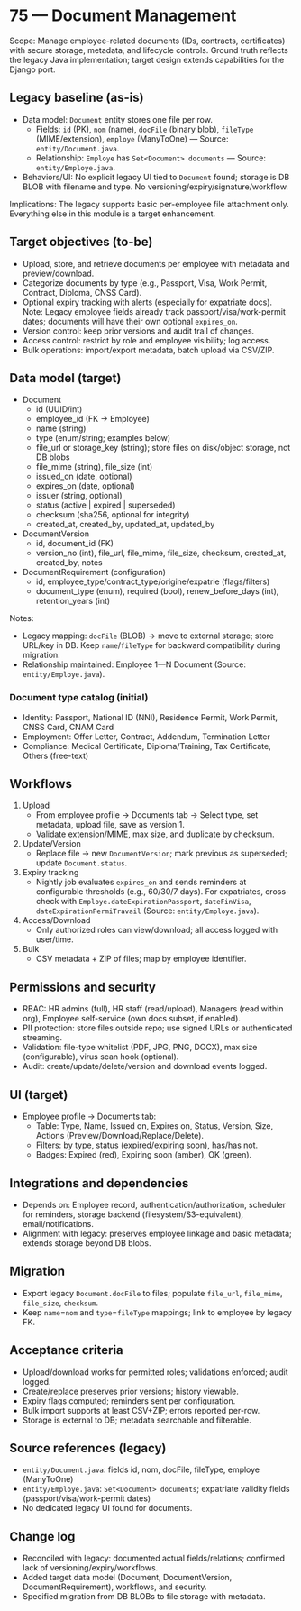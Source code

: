 # 75 — Document Management

Scope: Manage employee-related documents (IDs, contracts, certificates) with secure storage, metadata, and lifecycle controls. Ground truth reflects the legacy Java implementation; target design extends capabilities for the Django port.

## Legacy baseline (as-is)
- Data model: `Document` entity stores one file per row.
  - Fields: `id` (PK), `nom` (name), `docFile` (binary blob), `fileType` (MIME/extension), `employe` (ManyToOne) — Source: `entity/Document.java`.
  - Relationship: `Employe` has `Set<Document> documents` — Source: `entity/Employe.java`.
- Behaviors/UI: No explicit legacy UI tied to `Document` found; storage is DB BLOB with filename and type. No versioning/expiry/signature/workflow.

Implications: The legacy supports basic per-employee file attachment only. Everything else in this module is a target enhancement.

## Target objectives (to-be)
- Upload, store, and retrieve documents per employee with metadata and preview/download.
- Categorize documents by type (e.g., Passport, Visa, Work Permit, Contract, Diploma, CNSS Card).
- Optional expiry tracking with alerts (especially for expatriate docs). Note: Legacy employee fields already track passport/visa/work-permit dates; documents will have their own optional `expires_on`.
- Version control: keep prior versions and audit trail of changes.
- Access control: restrict by role and employee visibility; log access.
- Bulk operations: import/export metadata, batch upload via CSV/ZIP.

## Data model (target)
- Document
  - id (UUID/int)
  - employee_id (FK → Employee)
  - name (string)
  - type (enum/string; examples below)
  - file_url or storage_key (string); store files on disk/object storage, not DB blobs
  - file_mime (string), file_size (int)
  - issued_on (date, optional)
  - expires_on (date, optional)
  - issuer (string, optional)
  - status (active | expired | superseded)
  - checksum (sha256, optional for integrity)
  - created_at, created_by, updated_at, updated_by
- DocumentVersion
  - id, document_id (FK)
  - version_no (int), file_url, file_mime, file_size, checksum, created_at, created_by, notes
- DocumentRequirement (configuration)
  - id, employee_type/contract_type/origine/expatrie (flags/filters)
  - document_type (enum), required (bool), renew_before_days (int), retention_years (int)

Notes:
- Legacy mapping: `docFile` (BLOB) → move to external storage; store URL/key in DB. Keep `name`/`fileType` for backward compatibility during migration.
- Relationship maintained: Employee 1—N Document (Source: `entity/Employe.java`).

### Document type catalog (initial)
- Identity: Passport, National ID (NNI), Residence Permit, Work Permit, CNSS Card, CNAM Card
- Employment: Offer Letter, Contract, Addendum, Termination Letter
- Compliance: Medical Certificate, Diploma/Training, Tax Certificate, Others (free-text)

## Workflows
1) Upload
   - From employee profile → Documents tab → Select type, set metadata, upload file, save as version 1.
   - Validate extension/MIME, max size, and duplicate by checksum.
2) Update/Version
   - Replace file → new `DocumentVersion`; mark previous as superseded; update `Document.status`.
3) Expiry tracking
   - Nightly job evaluates `expires_on` and sends reminders at configurable thresholds (e.g., 60/30/7 days). For expatriates, cross-check with `Employe.dateExpirationPassport`, `dateFinVisa`, `dateExpirationPermiTravail` (Source: `entity/Employe.java`).
4) Access/Download
   - Only authorized roles can view/download; all access logged with user/time.
5) Bulk
   - CSV metadata + ZIP of files; map by employee identifier.

## Permissions and security
- RBAC: HR admins (full), HR staff (read/upload), Managers (read within org), Employee self-service (own docs subset, if enabled).
- PII protection: store files outside repo; use signed URLs or authenticated streaming.
- Validation: file-type whitelist (PDF, JPG, PNG, DOCX), max size (configurable), virus scan hook (optional).
- Audit: create/update/delete/version and download events logged.

## UI (target)
- Employee profile → Documents tab:
  - Table: Type, Name, Issued on, Expires on, Status, Version, Size, Actions (Preview/Download/Replace/Delete).
  - Filters: by type, status (expired/expiring soon), has/has not.
  - Badges: Expired (red), Expiring soon (amber), OK (green).

## Integrations and dependencies
- Depends on: Employee record, authentication/authorization, scheduler for reminders, storage backend (filesystem/S3-equivalent), email/notifications.
- Alignment with legacy: preserves employee linkage and basic metadata; extends storage beyond DB blobs.

## Migration
- Export legacy `Document.docFile` to files; populate `file_url`, `file_mime`, `file_size`, `checksum`.
- Keep `name`=`nom` and `type`=`fileType` mappings; link to employee by legacy FK.

## Acceptance criteria
- Upload/download works for permitted roles; validations enforced; audit logged.
- Create/replace preserves prior versions; history viewable.
- Expiry flags computed; reminders sent per configuration.
- Bulk import supports at least CSV+ZIP; errors reported per-row.
- Storage is external to DB; metadata searchable and filterable.

## Source references (legacy)
- `entity/Document.java`: fields id, nom, docFile, fileType, employe (ManyToOne)
- `entity/Employe.java`: `Set<Document> documents`; expatriate validity fields (passport/visa/work-permit dates)
- No dedicated legacy UI found for documents.

## Change log
- Reconciled with legacy: documented actual fields/relations; confirmed lack of versioning/expiry/workflows.
- Added target data model (Document, DocumentVersion, DocumentRequirement), workflows, and security.
- Specified migration from DB BLOBs to file storage with metadata.
